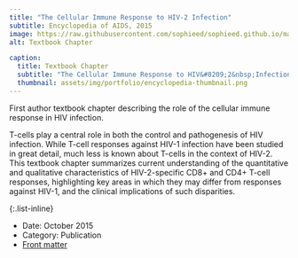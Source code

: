 ```yaml
---
title: "The Cellular Immune Response to HIV-2 Infection"
subtitle: Encyclopedia of AIDS, 2015
image: https://raw.githubusercontent.com/sophieed/sophieed.github.io/master/assets/img/portfolio/encyclopedia.png
alt: Textbook Chapter

caption:
  title: Textbook Chapter
  subtitle: "The Cellular Immune Response to HIV&#8209;2&nbsp;Infection"
  thumbnail: assets/img/portfolio/encyclopedia-thumbnail.png
---
```

First author textbook chapter describing the role of the cellular immune response in HIV infection.<br>

T-cells play a central role in both the control and pathogenesis of HIV infection. While T-cell responses against HIV-1 infection have been studied in great detail, 
much less is known about T-cells in the context of HIV-2. This textbook chapter summarizes current understanding of the quantitative and qualitative characteristics 
of HIV-2-specific CD8+ and CD4+ T-cell responses, highlighting key areas in which they may differ from responses against HIV-1, and the clinical implications of such 
disparities.

{:.list-inline}
- Date: October 2015
- Category: Publication
- <a href="https://link.springer.com/content/pdf/bfm%3A978-1-4939-7101-5%2F1.pdf" target="_blank">Front matter</a>
